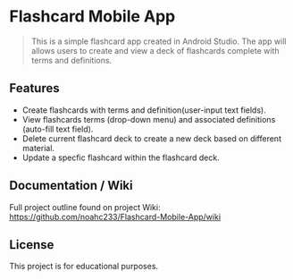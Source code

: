 # Flashcard Mobile App

> This is a simple flashcard app created in Android Studio. The app will allows users to create and view a deck of flashcards complete with terms and definitions.  

## Features
- Create flashcards with terms and definition(user-input text fields).
- View flashcards terms (drop-down menu) and associated definitions (auto-fill text field).
- Delete current flashcard deck to create a new deck based on different material.
- Update a specfic flashcard within the flashcard deck.

## Documentation / Wiki
Full project outline found on project Wiki:
https://github.com/noahc233/Flashcard-Mobile-App/wiki

## License
This project is for educational purposes.


